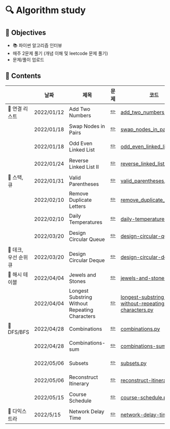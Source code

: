 # :mag: Algorithm study

## :dart: Objectives 
- :books: 파이썬 알고리즘 인터뷰
- 매주 2문제 풀기 (개념 이해 및 leetcode 문제 풀기)
- 문제/풀이 업로드

## :paperclip: Contents

|  | 날짜  |  제목   |  문제 |  코드 |  풀이 | 
| ---------| ------ | ----- | ---- | ----- | ------------ |
| :pushpin: 연결 리스트 | 2022/01/12  | Add Two Numbers  | [:pencil2:](https://leetcode.com/problems/add-two-numbers/) | [add_two_numbers.py](/LeetCode/add_two_numbers.py)|[풀이](/풀이/add_two_numbers.md)| 
| | 2022/01/18 | Swap Nodes in Pairs | [:pencil2:](https://leetcode.com/problems/swap-nodes-in-pairs/) | [swap_nodes_in_pairs.py](/LeetCode/swap_nodes_in_pairs.py)|[풀이](풀이/swap_nodes_in_pairs.md)|
| | 2022/01/18 | Odd Even Linked List | [:pencil2:](https://leetcode.com/problems/odd-even-linked-list/) | [odd_even_linked_list.py](/LeetCode/odd_even_linked_list.py) | [풀이](풀이/odd_even_linked_list.md)|
| | 2022/01/24 | Reverse Linked List II | [:pencil2:](https://leetcode.com/problems/reverse-linked-list-ii/)| [reverse_linked_list_ii.py](/LeetCode/reverse_linked_list_ii.py) | [풀이](풀이/reverse_linked_list_ii.md)|
| :pushpin: 스택, 큐 | 2022/01/31  |  Valid Parentheses | [:pencil2:](https://leetcode.com/problems/valid-parentheses/) | [valid_parentheses.py](/LeetCode/valid_parentheses.py)|[풀이](/풀이/valid_parentheses.md)| 
| | 2022/02/10  |  Remove Duplicate Letters | [:pencil2:](https://leetcode.com/problems/remove-duplicate-letters/) | [remove_duplicate_letters.py](/LeetCode/add_two_numbers.py)|[풀이](/풀이/remove_duplicate_letters.md)| 
| | 2022/02/10  |  Daily Temperatures | [:pencil2:](https://leetcode.com/problems/daily-temperatures/) | [daily-temperatures.py](/LeetCode/daily_temperatures.py)|[풀이](/풀이/daily_temperatures.md)| 
| | 2022/03/20  | Design Circular Queue | [:pencil2:](https://leetcode.com/problems/design-circular-queue/) | [design-circular-queue.py](/LeetCode/design-circular-queue.py)|[풀이](/풀이/design_circular_queue.md)| 
| :pushpin: 데크, 우선 순위 큐 | 2022/03/20  | Design Circular Deque | [:pencil2:](https://leetcode.com/problems/design-circular-deque/) | [design-circular-deque.py](/LeetCode/design-circular-deque.py) |[풀이](/풀이/design_circular_deque.md)| 
| :pushpin: 해시 테이블 | 2022/04/04  | Jewels and Stones | [:pencil2:](https://leetcode.com/problems/jewels-and-stones/) | [jewels-and-stones.py](/LeetCode/jewels-and-stones.py) |[풀이](/풀이/jewels_and_stones.md)| 
|  | 2022/04/04  | Longest Substring Without Repeating Characters | [:pencil2:](https://leetcode.com/problems/longest-substring-without-repeating-characters/) | [longest-substring-without-repeating-characters.py](/LeetCode/longest-substring-without-repeating-characters.py) |[풀이](/풀이/longest_substring_without_repeating_characters.md)| 
| 📌 DFS/BFS | 2022/04/28 | Combinations | [:pencil2:](https://leetcode.com/problems/combinations/) | [combinations.py](/LeetCode/combinations.py) |[풀이](/풀이/combinations.md)|
|  | 2022/04/28    | Combinations-sum    | [:pencil2:](https://leetcode.com/problems/combination-sum/) | [combinations-sum.py](/LeetCode/combinations-sum.py) |[풀이](/풀이/combinations-sum.md)|
|  | 2022/05/06    | Subsets    | [:pencil2:](https://leetcode.com/problems/subsets/) | [subsets.py](/LeetCode/subsets.py) |[풀이](/풀이/subsets.md)|
|  | 2022/05/06    | Reconstruct Itinerary   | [:pencil2:](https://leetcode.com/problems/reconstruct-itinerary/) | [reconstruct-itinerary.py](/LeetCode/reconstruct-itinerary.py) |[풀이](/풀이/reconstruct-itinerary.md)|
|  | 2022/05/15    | Course Schedule   | [:pencil2:](https://leetcode.com/problems/course-schedule/) | [course-schedule.py](/LeetCode/course-schedule.py) |[풀이](/풀이/course-schedule.md)|
| 📌 다익스트라 | 2022/5/15 | Network Delay Time | [:pencil2:](https://leetcode.com/problems/network-delay-time/) | [network-delay-time.py](/LeetCode/network-delay-time.py) |[풀이](/풀이/network-delay-time.md)|

